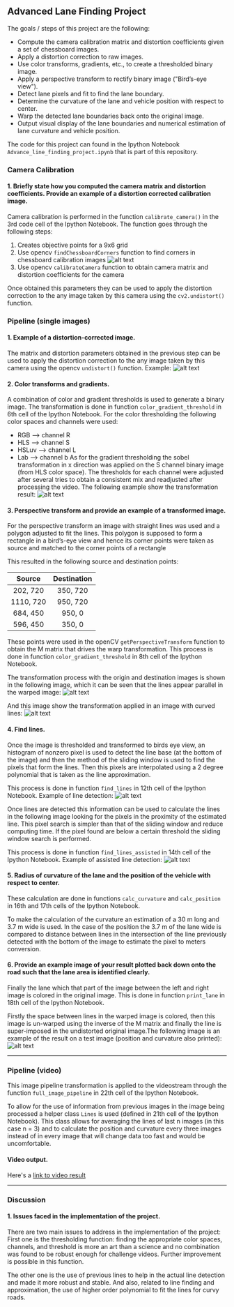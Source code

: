 ## Advanced Lane Finding Project

The goals / steps of this project are the following:

* Compute the camera calibration matrix and distortion coefficients given a set of chessboard images.
* Apply a distortion correction to raw images.
* Use color transforms, gradients, etc., to create a thresholded binary image.
* Apply a perspective transform to rectify binary image ("Bird’s-eye view").
* Detect lane pixels and fit to find the lane boundary.
* Determine the curvature of the lane and vehicle position with respect to center.
* Warp the detected lane boundaries back onto the original image.
* Output visual display of the lane boundaries and numerical estimation of lane curvature and vehicle position.

The code for this project can found in the Ipython Notebook `Advance_line_finding_project.ipynb` that is part of this repository.


[//]: # (Image References)

[image1]: ./report-images/calibration-example.png "Calibration example"
[image2]: ./report-images/un-distortion-example.png "Calibration example"
[image3]: ./report-images/threshold-example.png "Calibration example"
[image4]: ./report-images/birds-eye-transformation.png "Bird's-eye transformation"
[image5]: ./report-images/warp-example.png "Bird's-eye transformation in curved road"
[image6]: ./report-images/transformation_pipeline.png "Transformation pipeline"
[image7]: ./report-images/line-detection-sldwnd.png "Line detection with sliding window"
[image8]: ./report-images/line-detection-assisted.png "Line detection based on previously detected lines"
[image9]: ./report-images/printed-image.png "Image with printed line, position and curvature"
[video1]: ./result.mp4 "Video" 


### Camera Calibration

#### 1. Briefly state how you computed the camera matrix and distortion coefficients. Provide an example of a distortion corrected calibration image.

Camera calibration is performed in the function `calibrate_camera()` in the 3rd code cell of the Ipython Notebook. The function goes through the following steps:
1. Creates objective points for a 9x6 grid
2. Use opencv `findChessboardCorners` function to find corners in chessboard calibration images
![alt text][image1]
3. Use opencv `calibrateCamera` function to obtain camera matrix and distortion coefficients for the camera

Once obtained this parameters they can be used to apply the distortion correction to the any image taken by this camera using the `cv2.undistort()` function.

### Pipeline (single images)

#### 1. Example of a distortion-corrected image.

The matrix and distortion parameters obtained in the previous step can be used to apply the distortion correction to the any image taken by this camera using the opencv `undistort()` function. Example:
![alt text][image2]


#### 2. Color transforms and gradients.

A combination of color and gradient thresholds is used to generate a binary image. The transformation is done in function `color_gradient_threshold` in 6th cell of the Ipython Notebook.
For the color thresholding the following color spaces and channels were used:
- RGB --> channel R
- HLS --> channel S
- HSLuv --> channel L
- Lab --> channel b
As for the gradient thresholding the sobel transformation in x direction was applied on the S channel binary image (from HLS color space).
The thresholds for each channel were adjusted after several tries to obtain a consistent mix and readjusted after processing the video. The following example show the transformation result:
![alt text][image3]


#### 3. Perspective transform and provide an example of a transformed image.

For the perspective transform an image with straight lines was used and a polygon adjusted to fit the lines. This polygon is supposed to form a rectangle in a bird’s-eye view and hence its corner points were taken as source and matched to the corner points of a rectangle

This resulted in the following source and destination points:

| Source        | Destination   | 
|:-------------:|:-------------:| 
| 202, 720      | 350, 720      | 
| 1110, 720     | 950, 720      |
| 684, 450      | 950, 0        |
| 596, 450      | 350, 0        |

These points were used in the openCV `getPerspectiveTransform` function to obtain the M matrix that drives the warp transformation. This process is done in function `color_gradient_threshold` in 8th cell of the Ipython Notebook. 

The transformation process with the origin and destination images is shown in the following image, which it can be seen that the lines appear parallel in the warped image:
![alt text][image4]

And this image show the transformation applied in an image with curved lines:
![alt text][image5]

#### 4. Find lines.

Once the image is thresholded and transformed to birds eye view, an histogram of nonzero pixel is used to detect the line base (at the bottom of the image) and then the method of the sliding window is used to find the pixels that form the lines. Then this pixels are interpolated using a 2 degree polynomial that is taken as the line approximation.

This process is done in function `find_lines` in 12th cell of the Ipython Notebook. Example of line detection:
![alt text][image7]

Once lines are detected this information can be used to calculate the lines in the following image looking for the pixels in the proximity of the estimated line. This pixel search is simpler than that of the sliding window and reduce computing time. If the pixel found are below a certain threshold the sliding window search is performed.

This process is done in function `find_lines_assisted` in 14th cell of the Ipython Notebook. Example of assisted line detection:
![alt text][image8]

#### 5. Radius of curvature of the lane and the position of the vehicle with respect to center.

These calculation are done in functions `calc_curvature` and `calc_position` in 16th and 17th cells of the Ipython Notebook.

To make the calculation of the curvature an estimation of a 30 m long and 3.7 m wide is used. In the case of the position the 3.7 m of the lane wide is compared to distance between lines in the intersection of the line previously detected with the bottom of the image to estimate the pixel to meters conversion.


#### 6. Provide an example image of your result plotted back down onto the road such that the lane area is identified clearly.

Finally the lane which that part of the image between the left and right image is colored in the original image. This is done in function `print_lane` in 18th cell of the Ipython Notebook.

Firstly the space between lines in the warped image is colored, then this image is un-warped using the inverse of the M matrix and finally the line is super-imposed in the undistorted original image.The following image is an example of the result on a test image (position and curvature also printed):
![alt text][image9]

---

### Pipeline (video)

This image pipeline transformation is applied to the videostream through the function `full_image_pipeline` in 22th cell of the Ipython Notebook.

To allow for the use of information from previous images in the image being processed a helper class `Lines` is used (defined in 21th cell of the Ipython Notebook). This class allows for averaging the lines of last n images (in this case n = 3) and to calculate the position and curvature every three images instead of in every image that will change data too fast and would be uncomfortable.

#### Video output. 

Here's a [link to video result](./result.mp4)

---

### Discussion

#### 1. Issues faced in the implementation of the project.

There are two main issues to address in the implementation of the project:
First one is the thresholding function: finding the appropriate color spaces, channels, and threshold is more an art than a science and no combination was found to be robust enough for challenge videos. Further improvement is possible in this function.

The other one is the use of previous lines to help in the actual line detection and made it more robust and stable. And also, related to line finding and approximation, the use of higher order polynomial to fit the lines for curvy roads.